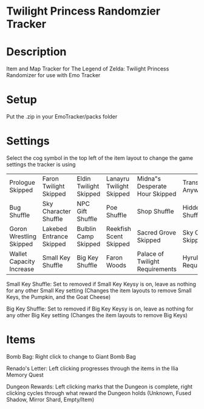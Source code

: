 # Twilight Princess Randomzier Tracker

# Description
Item and Map Tracker for The Legend of Zelda: Twilight Princess Randomizer for use with Emo Tracker

# Setup
Put the .zip in your EmoTracker/packs folder

# Settings
Select the cog symbol in the top left of the item layout to change the game settings the tracker is using

|||||||
|-|-|-|-|-|-|
|Prologue Skipped|Faron Twilight Skipped|Eldin Twilight Skipped|Lanayru Twilight Skipped|Midna"s Desperate Hour Skipped|Transform Anywhere|
|Bug Shuffle|Sky Character Shuffle|NPC Gift Shuffle|Poe Shuffle|Shop Shuffle|Hidden Skill Shuffle|
|Goron Wrestling Skipped|Lakebed Entrance Skipped|Bulblin Camp Skipped|Reekfish Scent Skipped|Sacred Grove Skipped|Sky Cannon Skipped|
|Wallet Capacity Increase|Small Key Shuffle|Big Key Shuffle|Faron Woods|Palace of Twilight Requirements|Hyrule Castle Requirements|

Small Key Shuffle: Set to removed if Small Key Keysy is on, leave as nothing for any other Small Key setting (Changes the item layouts to remove Small Keys, the Pumpkin, and the Goat Cheese)

Big Key Shuffle: Set to removed if Big Key Keysy is on, leave as nothing for any other Big Key setting (Changes the item layouts to remove Big Keys)

# Items

Bomb Bag: Right click to change to Giant Bomb Bag

Renado's Letter: Left clicking progresses through the items in the Ilia Memory Quest

Dungeon Rewards: Left clicking marks that the Dungeon is complete, right clicking cycles through what reward the Dungeon holds (Unknown, Fused Shadow, Mirror Shard, Empty/Item)
